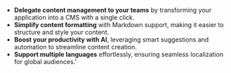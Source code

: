 - **Delegate content management to your teams** by transforming your application into a CMS with a single click.
- **Simplify content formatting** with Markdown support, making it easier to structure and style your content.
- **Boost your productivity with AI**, leveraging smart suggestions and automation to streamline content creation.
- **Support multiple languages** effortlessly, ensuring seamless localization for global audiences.'
